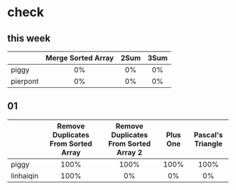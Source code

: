 # check

## this week

|        |Merge Sorted Array|2Sum|3Sum|
|--------|:----------------:|:--:|:--:|
|piggy   |0%|0%|0%|
|pierpont|0%|0%|0%|

## 01

|         |Remove Duplicates From Sorted Array|Remove Duplicates From Sorted Array 2|Plus One|Pascal's Triangle|
|---------|:---------------------------------:|:-----------------------------------:|:------:|:---------------:|
|piggy    |100%|100%|100%|100%|
|linhaiqin|100%|0%|0%|0%|
